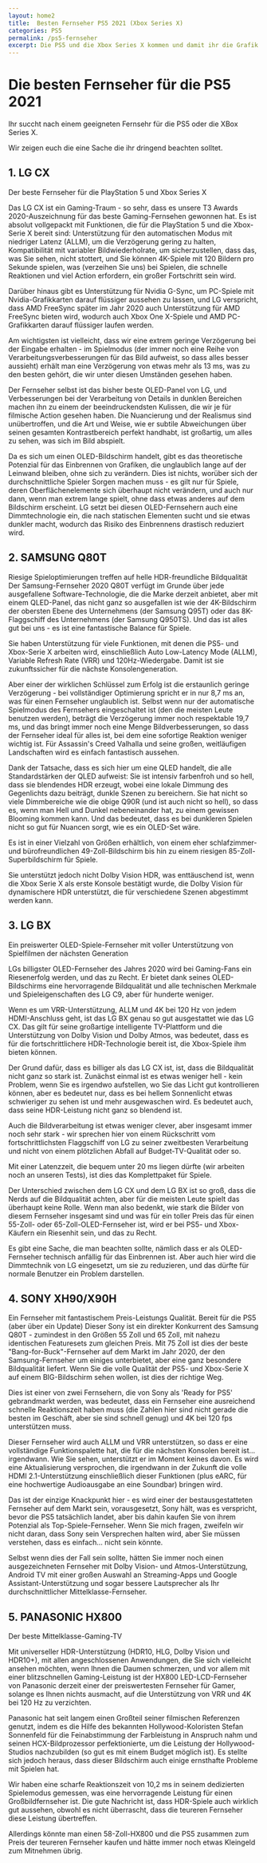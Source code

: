 ```yaml
---
layout: home2
title:  Besten Fernseher PS5 2021 (Xbox Series X)
categories: PS5
permalink: /ps5-fernseher
excerpt: Die PS5 und die Xbox Series X kommen und damit ihr die Grafik auch genießen könnt, anbei die besten Fernseher für die next Gen Konsolen.
---
```


# Die besten Fernseher für die PS5 2021

Ihr succht nach einem geeigneten Fernsehr für die PS5 oder die XBox Series X. 

Wir zeigen euch die eine Sache die ihr dringend beachten solltet.

## 1. LG CX

Der beste Fernseher für die PlayStation 5 und Xbox Series X

Das LG CX ist ein Gaming-Traum - so sehr, dass es unsere T3 Awards 2020-Auszeichnung für das beste Gaming-Fernsehen gewonnen hat. Es ist absolut vollgepackt mit Funktionen, die für die PlayStation 5 und die Xbox-Serie X bereit sind: Unterstützung für den automatischen Modus mit niedriger Latenz (ALLM), um die Verzögerung gering zu halten, Kompatibilität mit variabler Bildwiederholrate, um sicherzustellen, dass das, was Sie sehen, nicht stottert, und Sie können 4K-Spiele mit 120 Bildern pro Sekunde spielen, was (verzeihen Sie uns) bei Spielen, die schnelle Reaktionen und viel Action erfordern, ein großer Fortschritt sein wird.

Darüber hinaus gibt es Unterstützung für Nvidia G-Sync, um PC-Spiele mit Nvidia-Grafikkarten darauf flüssiger aussehen zu lassen, und LG verspricht, dass AMD FreeSync später im Jahr 2020 auch Unterstützung für AMD FreeSync bieten wird, wodurch auch Xbox One X-Spiele und AMD PC-Grafikkarten darauf flüssiger laufen werden.

Am wichtigsten ist vielleicht, dass wir eine extrem geringe Verzögerung bei der Eingabe erhalten - im Spielmodus (der immer noch eine Reihe von Verarbeitungsverbesserungen für das Bild aufweist, so dass alles besser aussieht) erhält man eine Verzögerung von etwas mehr als 13 ms, was zu den besten gehört, die wir unter diesen Umständen gesehen haben.

Der Fernseher selbst ist das bisher beste OLED-Panel von LG, und Verbesserungen bei der Verarbeitung von Details in dunklen Bereichen machen ihn zu einem der beeindruckendsten Kulissen, die wir je für filmische Action gesehen haben. Die Nuancierung und der Realismus sind unübertroffen, und die Art und Weise, wie er subtile Abweichungen über seinen gesamten Kontrastbereich perfekt handhabt, ist großartig, um alles zu sehen, was sich im Bild abspielt.

Da es sich um einen OLED-Bildschirm handelt, gibt es das theoretische Potenzial für das Einbrennen von Grafiken, die unglaublich lange auf der Leinwand bleiben, ohne sich zu verändern. Dies ist nichts, worüber sich der durchschnittliche Spieler Sorgen machen muss - es gilt nur für Spiele, deren Oberflächenelemente sich überhaupt nicht verändern, und auch nur dann, wenn man extrem lange spielt, ohne dass etwas anderes auf dem Bildschirm erscheint. LG setzt bei diesen OLED-Fernsehern auch eine Dimmtechnologie ein, die nach statischen Elementen sucht und sie etwas dunkler macht, wodurch das Risiko des Einbrennens drastisch reduziert wird.

## 2. SAMSUNG Q80T

Riesige Spieloptimierungen treffen auf helle HDR-freundliche Bildqualität
Der Samsung-Fernseher 2020 Q80T verfügt im Grunde über jede ausgefallene Software-Technologie, die die Marke derzeit anbietet, aber mit einem QLED-Panel, das nicht ganz so ausgefallen ist wie der 4K-Bildschirm der obersten Ebene des Unternehmens (der Samsung Q95T) oder das 8K-Flaggschiff des Unternehmens (der Samsung Q950TS). Und das ist alles gut bei uns - es ist eine fantastische Balance für Spiele.

Sie haben Unterstützung für viele Funktionen, mit denen die PS5- und Xbox-Serie X arbeiten wird, einschließlich Auto Low-Latency Mode (ALLM), Variable Refresh Rate (VRR) und 120Hz-Wiedergabe. Damit ist sie zukunftssicher für die nächste Konsolengeneration.

Aber einer der wirklichen Schlüssel zum Erfolg ist die erstaunlich geringe Verzögerung - bei vollständiger Optimierung spricht er in nur 8,7 ms an, was für einen Fernseher unglaublich ist. Selbst wenn nur der automatische Spielmodus des Fernsehers eingeschaltet ist (den die meisten Leute benutzen werden), beträgt die Verzögerung immer noch respektable 19,7 ms, und das bringt immer noch eine Menge Bildverbesserungen, so dass der Fernseher ideal für alles ist, bei dem eine sofortige Reaktion weniger wichtig ist. Für Assassin's Creed Valhalla und seine großen, weitläufigen Landschaften wird es einfach fantastisch aussehen.

Dank der Tatsache, dass es sich hier um eine QLED handelt, die alle Standardstärken der QLED aufweist: Sie ist intensiv farbenfroh und so hell, dass sie blendendes HDR erzeugt, wobei eine lokale Dimmung des Gegenlichts dazu beiträgt, dunkle Szenen zu bereichern. Sie hat nicht so viele Dimmbereiche wie die obige Q90R (und ist auch nicht so hell), so dass es, wenn man Hell und Dunkel nebeneinander hat, zu einem gewissen Blooming kommen kann. Und das bedeutet, dass es bei dunkleren Spielen nicht so gut für Nuancen sorgt, wie es ein OLED-Set wäre.

Es ist in einer Vielzahl von Größen erhältlich, von einem eher schlafzimmer- und bürofreundlichen 49-Zoll-Bildschirm bis hin zu einem riesigen 85-Zoll-Superbildschirm für Spiele. 

Sie unterstützt jedoch nicht Dolby Vision HDR, was enttäuschend ist, wenn die Xbox Serie X als erste Konsole bestätigt wurde, die Dolby Vision für dynamischere HDR unterstützt, die für verschiedene Szenen abgestimmt werden kann.

## 3. LG BX
Ein preiswerter OLED-Spiele-Fernseher mit voller Unterstützung von Spielfilmen der nächsten Generation

LGs billigster OLED-Fernseher des Jahres 2020 wird bei Gaming-Fans ein Riesenerfolg werden, und das zu Recht. Er bietet dank seines OLED-Bildschirms eine hervorragende Bildqualität und alle technischen Merkmale und Spieleigenschaften des LG C9, aber für hunderte weniger.

Wenn es um VRR-Unterstützung, ALLM und 4K bei 120 Hz von jedem HDMI-Anschluss geht, ist das LG BX genau so gut ausgestattet wie das LG CX. Das gilt für seine großartige intelligente TV-Plattform und die Unterstützung von Dolby Vision und Dolby Atmos, was bedeutet, dass es für die fortschrittlichere HDR-Technologie bereit ist, die Xbox-Spiele ihm bieten können.

Der Grund dafür, dass es billiger als das LG CX ist, ist, dass die Bildqualität nicht ganz so stark ist. Zunächst einmal ist es etwas weniger hell - kein Problem, wenn Sie es irgendwo aufstellen, wo Sie das Licht gut kontrollieren können, aber es bedeutet nur, dass es bei hellem Sonnenlicht etwas schwieriger zu sehen ist und mehr ausgewaschen wird. Es bedeutet auch, dass seine HDR-Leistung nicht ganz so blendend ist.

Auch die Bildverarbeitung ist etwas weniger clever, aber insgesamt immer noch sehr stark - wir sprechen hier von einem Rückschritt vom fortschrittlichsten Flaggschiff von LG zu seiner zweitbesten Verarbeitung und nicht von einem plötzlichen Abfall auf Budget-TV-Qualität oder so.

Mit einer Latenzzeit, die bequem unter 20 ms liegen dürfte (wir arbeiten noch an unseren Tests), ist dies das Komplettpaket für Spiele.

Der Unterschied zwischen dem LG CX und dem LG BX ist so groß, dass die Nerds auf die Bildqualität achten, aber für die meisten Leute spielt das überhaupt keine Rolle. Wenn man also bedenkt, wie stark die Bilder von diesem Fernseher insgesamt sind und was für ein toller Preis das für einen 55-Zoll- oder 65-Zoll-OLED-Fernseher ist, wird er bei PS5- und Xbox-Käufern ein Riesenhit sein, und das zu Recht.

Es gibt eine Sache, die man beachten sollte, nämlich dass er als OLED-Fernseher technisch anfällig für das Einbrennen ist. Aber auch hier wird die Dimmtechnik von LG eingesetzt, um sie zu reduzieren, und das dürfte für normale Benutzer ein Problem darstellen.

## 4. SONY XH90/X90H

Ein Fernseher mit fantastischem Preis-Leistungs Qualität. Bereit für die PS5 (aber über ein Update)
Dieser Sony ist ein direkter Konkurrent des Samsung Q80T - zumindest in den Größen 55 Zoll und 65 Zoll, mit nahezu identischen Featuresets zum gleichen Preis. Mit 75 Zoll ist dies der beste "Bang-for-Buck"-Fernseher auf dem Markt im Jahr 2020, der den Samsung-Fernseher um einiges unterbietet, aber eine ganz besondere Bildqualität liefert. Wenn Sie die volle Qualität der PS5- und Xbox-Serie X auf einem BIG-Bildschirm sehen wollen, ist dies der richtige Weg.

Dies ist einer von zwei Fernsehern, die von Sony als 'Ready for PS5' gebrandmarkt werden, was bedeutet, dass ein Fernseher eine ausreichend schnelle Reaktionszeit haben muss (die Zahlen hier sind nicht gerade die besten im Geschäft, aber sie sind schnell genug) und 4K bei 120 fps unterstützen muss.

Dieser Fernseher wird auch ALLM und VRR unterstützen, so dass er eine vollständige Funktionspalette hat, die für die nächsten Konsolen bereit ist... irgendwann. Wie Sie sehen, unterstützt er im Moment keines davon. Es wird eine Aktualisierung versprochen, die irgendwann in der Zukunft die volle HDMI 2.1-Unterstützung einschließlich dieser Funktionen (plus eARC, für eine hochwertige Audioausgabe an eine Soundbar) bringen wird.

Das ist der einzige Knackpunkt hier - es wird einer der bestausgestatteten Fernseher auf dem Markt sein, vorausgesetzt, Sony hält, was es verspricht, bevor die PS5 tatsächlich landet, aber bis dahin kaufen Sie von ihrem Potenzial als Top-Spiele-Fernseher. Wenn Sie mich fragen, zweifeln wir nicht daran, dass Sony sein Versprechen halten wird, aber Sie müssen verstehen, dass es einfach... nicht sein könnte.

Selbst wenn dies der Fall sein sollte, hätten Sie immer noch einen ausgezeichneten Fernseher mit Dolby Vision- und Atmos-Unterstützung, Android TV mit einer großen Auswahl an Streaming-Apps und Google Assistant-Unterstützung und sogar bessere Lautsprecher als Ihr durchschnittlicher Mittelklasse-Fernseher.

## 5. PANASONIC HX800

Der beste Mittelklasse-Gaming-TV

Mit universeller HDR-Unterstützung (HDR10, HLG, Dolby Vision und HDR10+), mit allen angeschlossenen Anwendungen, die Sie sich vielleicht ansehen möchten, wenn Ihnen die Daumen schmerzen, und vor allem mit einer blitzschnellen Gaming-Leistung ist der HX800 LED-LCD-Fernseher von Panasonic derzeit einer der preiswertesten Fernseher für Gamer, solange es Ihnen nichts ausmacht, auf die Unterstützung von VRR und 4K bei 120 Hz zu verzichten.

Panasonic hat seit langem einen Großteil seiner filmischen Referenzen genutzt, indem es die Hilfe des bekannten Hollywood-Koloristen Stefan Sonnenfeld für die Feinabstimmung der Farbleistung in Anspruch nahm und seinen HCX-Bildprozessor perfektionierte, um die Leistung der Hollywood-Studios nachzubilden (so gut es mit einem Budget möglich ist). Es stellte sich jedoch heraus, dass dieser Bildschirm auch einige ernsthafte Probleme mit Spielen hat.

Wir haben eine scharfe Reaktionszeit von 10,2 ms in seinem dedizierten Spielemodus gemessen, was eine hervorragende Leistung für einen Großbildfernseher ist. Die gute Nachricht ist, dass HDR-Spiele auch wirklich gut aussehen, obwohl es nicht überrascht, dass die teureren Fernseher diese Leistung übertreffen.

Allerdings könnte man einen 58-Zoll-HX800 und die PS5 zusammen zum Preis der teureren Fernseher kaufen und hätte immer noch etwas Kleingeld zum Mitnehmen übrig.

